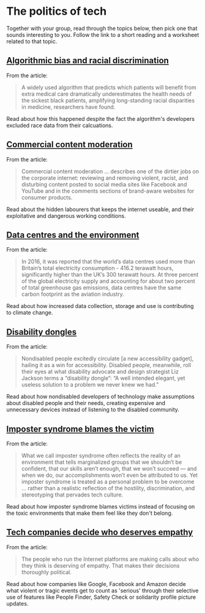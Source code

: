 # The politics of tech

Together with your group, read through the topics below, then pick one that
sounds interesting to you. Follow the link to a short reading and a worksheet
related to that topic.

## [Algorithmic bias and racial discrimination](/research-topics/algorithmic-bias-and-racial-discrimination)

From the article:

> A widely used algorithm that predicts which patients will benefit from extra
> medical care dramatically underestimates the health needs of the sickest black
> patients, amplifying long-standing racial disparities in medicine, researchers
> have found. 

Read about how this happened despite the fact the algorithm's developers
excluded race data from their calcuations.

## [Commercial content moderation](/research-topics/commercial-content-moderation)

From the article:

> Commercial content moderation ... describes one of the dirtier jobs on the
> corporate internet: reviewing and removing violent, racist, and disturbing
> content posted to social media sites like Facebook and YouTube and in the
> comments sections of brand-aware websites for consumer products.

Read about the hidden labourers that keeps the internet useable, and their
exploitative and dangerous working conditions.

## [Data centres and the environment](/research-topics/data-centres-and-the-environment)

From the article:

> In 2016, it was reported that the world’s data centres used more than
> Britain’s total electricity consumption - 416.2 terawatt hours, significantly
> higher than the UK’s 300 terawatt hours. At three percent of the global
> electricity supply and accounting for about two percent of total greenhouse
> gas emissions, data centres have the same carbon footprint as the aviation
> industry.

Read about how increased data collection, storage and use is contributing to
climate change.

## [Disability dongles](/research-topics/disability-dongles)

From the article:

> Nondisabled people excitedly circulate [a new accessibility gadget], hailing
> it as a win for accessibility. Disabled people, meanwhile, roll their eyes at
> what disability advocate and design strategist Liz Jackson terms a “disability
> dongle”: “A well intended elegant, yet useless solution to a problem we never
> knew we had.”

Read about how nondisabled developers of technology make assumptions about
disabled people and their needs, creating expensive and unnecessary devices
instead of listening to the disabled community.

## [Imposter syndrome blames the victim](/research-topics/imposter-syndrome-blames-the-victim)

From the article:

> What we call imposter syndrome often reflects the reality of an environment
> that tells marginalized groups that we shouldn’t be confident, that our skills
> aren’t enough, that we won’t succeed — and when we do, our accomplishments
> won’t even be attributed to us. Yet imposter syndrome is treated as a personal
> problem to be overcome ... rather than a realistic reflection of the
> hostility, discrimination, and stereotyping that pervades tech culture.

Read about how imposter syndrome blames victims instead of focusing on the toxic
environments that make them feel like they don't belong.

## [Tech companies decide who deserves empathy](/research-topics/tech-companies-decide-who-deserves-empathy)

From the article:

> The people who run the Internet platforms are making calls about who they
> think is deserving of empathy. That makes their decisions thoroughly
> political.

Read about how companies like Google, Facebook and Amazon decide what violent or
tragic events get to count as 'serious' through their selective use of features
like People Finder, Safety Check or solidarity profile picture updates.

